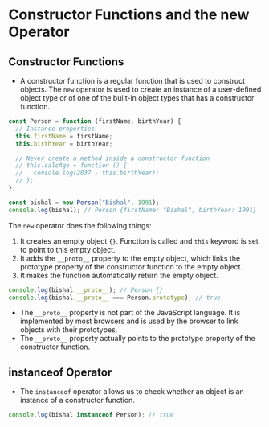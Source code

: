 # Constructor Functions and the new Operator

## Constructor Functions

- A constructor function is a regular function that is used to construct objects. The `new` operator is used to create an instance of a user-defined object type or of one of the built-in object types that has a constructor function.

```js
const Person = function (firstName, birthYear) {
  // Instance properties
  this.firstName = firstName;
  this.birthYear = birthYear;

  // Never create a method inside a constructor function
  // this.calcAge = function () {
  //   console.log(2037 - this.birthYear);
  // };
};

const bishal = new Person("Bishal", 1991);
console.log(bishal); // Person {firstName: "Bishal", birthYear: 1991}
```

The `new` operator does the following things:

1. It creates an empty object `{}`. Function is called and `this` keyword is set to point to this empty object.
2. It adds the `__proto__` property to the empty object, which links the prototype property of the constructor function to the empty object.
3. It makes the function automatically return the empty object.

```js
console.log(bishal.__proto__); // Person {}
console.log(bishal.__proto__ === Person.prototype); // true
```

- The `__proto__` property is not part of the JavaScript language. It is implemented by most browsers and is used by the browser to link objects with their prototypes.
- The `__proto__` property actually points to the prototype property of the constructor function.

## instanceof Operator

- The `instanceof` operator allows us to check whether an object is an instance of a constructor function.

```js
console.log(bishal instanceof Person); // true
```

